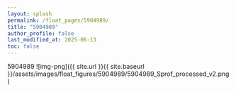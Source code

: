 ```yaml
---
layout: splash
permalink: /float_pages/5904989/
title: "5904989"
author_profile: false
last_modified_at: 2025-06-13
toc: false
---
```

 
5904989
![img-png]({{ site.url }}{{ site.baseurl }}/assets/images/float_figures/5904989/5904989_Sprof_processed_v2.png)